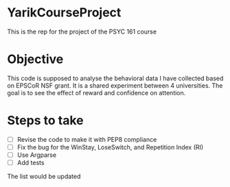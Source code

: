 # YarikCourseProject
This is the rep for the project of the PSYC 161 course

  # Objective
  This code is supposed to analyse the behavioral data I have collected based on EPSCoR NSF grant. It is a shared experiment between 4 universities. The goal is to see the effect of reward and confidence on attention.
  
  # Steps to take
  - [ ] Revise the code to make it with PEP8 compliance
  - [ ] Fix the bug for the WinStay, LoseSwitch, and Repetition Index (RI)
  - [ ] Use Argparse
  - [ ] Add tests
  
  The list would be updated
